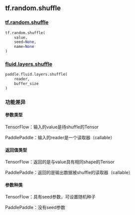 ## tf.random.shuffle

### [tf.random.shuffle](https://www.tensorflow.org/api_docs/python/tf/random/shuffle)
```python
tf.random.shuffle(
    value,
    seed=None,
    name=None
)
```

### [fluid.layers.shuffle](https://www.paddlepaddle.org.cn/documentation/docs/zh/1.5/api_cn/layers_cn/io_cn.html#shuffle)
```python
paddle.fluid.layers.shuffle(
    reader,
    buffer_size
)
```

### 功能差异

#### 参数类型

TensorFlow：输入的value是待shuffle的Tensor

PaddlePaddle：输入的reader是一个读取器（callable）

#### 返回值类型

TensorFlow：返回的是与value具有相同shape的Tensor

PaddlePaddle：返回的是输出数据被shuffle的读取器（callable）

#### 参数种类

TensorFlow：具有seed参数，可设置随机种子

PaddlePaddle：没有seed参数

